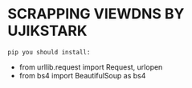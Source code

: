 # SCRAPPING VIEWDNS BY UJIKSTARK

`pip you should install:`
* from urllib.request import Request, urlopen
* from bs4 import BeautifulSoup as bs4

